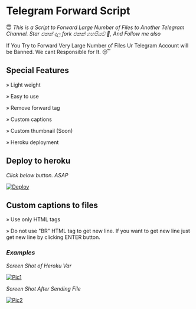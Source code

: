 # Telegram Forward Script
😇 <i>This is a Script to Forward Large Number of Files to Another Telegram Channel. Star එකක් දාල fork එකක් ගහපියව් 🥴, And Follow me also</i>

If You Try to Forward Very Large Number of Files Ur Telegram Account will be Banned. We cant Responsible for It. 😴

## Special Features

» Light weight

» Easy to use

» Remove forward tag

» Custom captions

» Custom thumbnail (Soon)

» Heroku deployment

## Deploy to heroku

<i>Click below button. ASAP</i>

[![Deploy](https://www.herokucdn.com/deploy/button.svg)](https://heroku.com/deploy)

## Custom captions to files

» Use only HTML tags

» Do not use "BR" HTML tag to get new line. If you want to get new line just get new line by clicking ENTER button.

### <i>Examples</i>

<i>Screen Shot of Heroku Var</i>

[![Pic1](https://telegra.ph/file/d696aa4fdf938624eb7bf.png)](https://github.com/Anjana-Ma/TGForward#examples)

<i>Screen Shot After Sending File</i>

[![Pic2](https://telegra.ph/file/54ff54f80e8819a20d59a.png)](https://github.com/Anjana-Ma/TGForward#examples)
